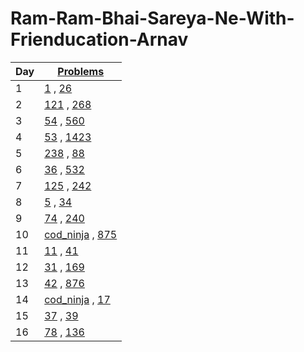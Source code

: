 # Ram-Ram-Bhai-Sareya-Ne-With-Frienducation-Arnav

| Day | [ Problems ]( https://leetcode.com/problemset/ )                                                                                                    |
| --- | ----                                                                                                                                                |
| 1   | [1](./day_1/1.two-sum-python3.py)                             , [26](./day_1/26.remove-duplicates-from-sorted-array-python3.py)                     |
| 2   | [121](./day_2/121.best-time-to-buy-and-sell-stock-python3.py) , [268](./day_2/268.missing-number-python3.py)                                        |
| 3   | [54](./day_3/54.spiral-matrix-python3.py)                     , [560](./day_3/560.subarray-sum-equals-k-python3.py)                                 |
| 4   | [53](./day_4/53.maximum-subarray-python3.py)                  , [1423](./day_4/1423.maximum-points-you-can-obtain-from-cards-python3.py)            |
| 5   | [238](./day_5/238.product-of-array-except-self-python3.py)    , [88](./day_5/88.merge-sorted-array-python3.py)                                      |
| 6   | [36](./day_6/36.valid-sudoku-python3.py)                      , [532](./day_6/532.k-diff-pairs-in-an-array-python3.py)                              |
| 7   | [125](./day_7/125.valid-palindrome-python3.py)                , [242](./day_7/242.valid-anagram-python3.py)                                         |
| 8   | [5](./day_8/5.longest-palindromic-substring-python3.py)       , [34](./day_8/34.find-first-and-last-position-of-element-in-sorted-array-python3.py) |
| 9   | [74](./day_9/74.search-a-2d-matrix-python3.py)                , [240](./day_9/240.search-a-2d-matrix-ii-python3.py)                                 |
| 10  | [cod_ninja](./day_10/allocate_books.py)                       , [875](./day_10/875.koko-eating-bananas-python3.py)                                  |
| 11  | [11](./day_11/painters_partition.py)                          , [41](./day_11/41.first-missing-positive-python3.py)                                 |
| 12  | [31](./day_12/31.next-permutation-python3.py)                 , [169](./day_12/169.majority-element-python3.py)                                     |
| 13  | [42](./day_13/42.trapping-rain-water-python3.py)              , [876](./day_13/876.middle-of-the-linked-list-python3.py)                            |
| 14  | [cod_ninja](./day_14/sort01.py)                               , [17](./day_14/17.letter-combinations-of-a-phone-number-python3.py)                  |
| 15  | [37](./day_15/37.sudoku-solver-python3.py)                    , [39](./day_15/39.combination-sum-python3.py)                                        |
| 16  | [78](./day_16/78.subsets-python3.py)                          , [136](./day_16/136.single-number-python3.py)                                        |

